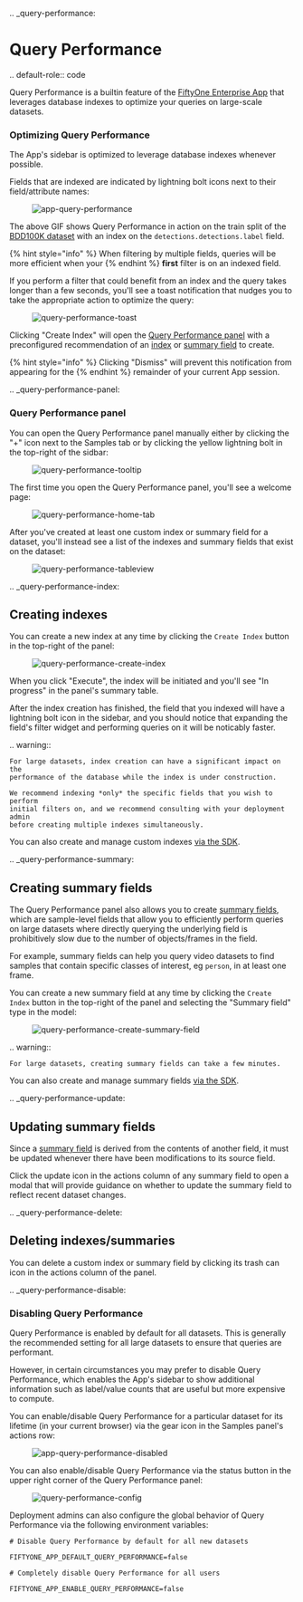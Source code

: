 .. _query-performance:

# Query Performance
.. default-role:: code

Query Performance is a builtin feature of the
[FiftyOne Enterprise App](enterprise-app) that leverages database indexes
to optimize your queries on large-scale datasets.

### Optimizing Query Performance
The App's sidebar is optimized to leverage database indexes whenever possible.

Fields that are indexed are indicated by lightning bolt icons next to their
field/attribute names:

<figure><img src="/images/app/app-query-performance.gif" alt="app-query-performance"><figcaption></figcaption></figure>

The above GIF shows Query Performance in action on the train split of the
[BDD100K dataset](dataset-zoo-bdd100k) with an index on the
`detections.detections.label` field.

{% hint style="info" %}
When filtering by multiple fields, queries will be more efficient when your
{% endhint %}
    **first** filter is on an indexed field.

If you perform a filter that could benefit from an index and the query takes
longer than a few seconds, you'll see a toast notification that nudges you to
take the appropriate action to optimize the query:

<figure><img src="/images/enterprise/qp_toast.png" alt="query-performance-toast"><figcaption></figcaption></figure>

Clicking "Create Index" will open the
[Query Performance panel](query-performance-panel) with a preconfigured
recommendation of an [index](query-performance-index) or
[summary field](query-performance-summary) to create.

{% hint style="info" %}
Clicking "Dismiss" will prevent this notification from appearing for the
{% endhint %}
    remainder of your current App session.

.. _query-performance-panel:

### Query Performance panel
You can open the Query Performance panel manually either by clicking the "+"
icon next to the Samples tab or by clicking the yellow lightning bolt in the
top-right of the sidbar:

<figure><img src="/images/enterprise/qp_tooltip.png" alt="query-performance-tooltip"><figcaption></figcaption></figure>

The first time you open the Query Performance panel, you'll see a welcome page:

<figure><img src="/images/enterprise/qp_home.png" alt="query-performance-home-tab"><figcaption></figcaption></figure>

After you've created at least one custom index or summary field for a dataset,
you'll instead see a list of the indexes and summary fields that exist on the
dataset:

<figure><img src="/images/enterprise/qp_tableview.png" alt="query-performance-tableview"><figcaption></figcaption></figure>

.. _query-performance-index:

## Creating indexes
You can create a new index at any time by clicking the `Create Index` button
in the top-right of the panel:

<figure><img src="/images/enterprise/qp_create_index.png" alt="query-performance-create-index"><figcaption></figcaption></figure>

When you click "Execute", the index will be initiated and you'll see
"In progress" in the panel's summary table.

After the index creation has finished, the field that you indexed will have a
lightning bolt icon in the sidebar, and you should notice that expanding the
field's filter widget and performing queries on it will be noticably faster.

.. warning::

    For large datasets, index creation can have a significant impact on the
    performance of the database while the index is under construction.

    We recommend indexing *only* the specific fields that you wish to perform
    initial filters on, and we recommend consulting with your deployment admin
    before creating multiple indexes simultaneously.

You can also create and manage custom indexes
[via the SDK](app-optimizing-query-performance).

.. _query-performance-summary:

## Creating summary fields
The Query Performance panel also allows you to create
[summary fields](summary-fields), which are sample-level fields that
allow you to efficiently perform queries on large datasets where directly
querying the underlying field is prohibitively slow due to the number of
objects/frames in the field.

For example, summary fields can help you query video datasets to find samples
that contain specific classes of interest, eg `person`, in at least one frame.

You can create a new summary field at any time by clicking the `Create Index`
button in the top-right of the panel and selecting the "Summary field" type in
the model:

<figure><img src="/images/enterprise/qp_create_summary_field.png" alt="query-performance-create-summary-field"><figcaption></figcaption></figure>

.. warning::

    For large datasets, creating summary fields can take a few minutes.

You can also create and manage summary fields
[via the SDK](summary-fields).

.. _query-performance-update:

## Updating summary fields
Since a [summary field](summary-fields) is derived from the contents of
another field, it must be updated whenever there have been modifications to its
source field.

Click the update icon in the actions column of any summary field to open a
modal that will provide guidance on whether to update the summary field to
reflect recent dataset changes.

.. _query-performance-delete:

## Deleting indexes/summaries
You can delete a custom index or summary field by clicking its trash can icon
in the actions column of the panel.

.. _query-performance-disable:

### Disabling Query Performance
Query Performance is enabled by default for all datasets. This is generally the
recommended setting for all large datasets to ensure that queries are
performant.

However, in certain circumstances you may prefer to disable Query Performance,
which enables the App's sidebar to show additional information such as
label/value counts that are useful but more expensive to compute.

You can enable/disable Query Performance for a particular dataset for its
lifetime (in your current browser) via the gear icon in the Samples panel's
actions row:

<figure><img src="/images/app/app-query-performance-disabled.gif" alt="app-query-performance-disabled"><figcaption></figcaption></figure>

You can also enable/disable Query Performance via the status button in the
upper right corner of the Query Performance panel:

<figure><img src="/images/enterprise/qp_config.png" alt="query-performance-config"><figcaption></figcaption></figure>

Deployment admins can also configure the global behavior of Query Performance
via the following environment variables:

```shell
# Disable Query Performance by default for all new datasets
```
    FIFTYONE_APP_DEFAULT_QUERY_PERFORMANCE=false

```shell
# Completely disable Query Performance for all users
```
    FIFTYONE_APP_ENABLE_QUERY_PERFORMANCE=false
